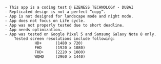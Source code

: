     - This app is a coding test @ EZENESS TECHNOLOGY - DUBAI
    - Replicated design is not a perfect “copy”.
    - App is not designed for landscape mode and night mode.
    - App does not focus on Life cycle.
    - App was not properly tested due to short deadline.
    - App needs optimization.
    - App was tested on Google Pixel 5 and Samsung Galaxy Note 8 only.
        Tested screen resolutions include following:
                 HD+      (1480 x 720)
                 FHD      (1920 x 1080)
                 FHD+     (2220 x 1080)
                 WQHD     (2960 x 1440)
